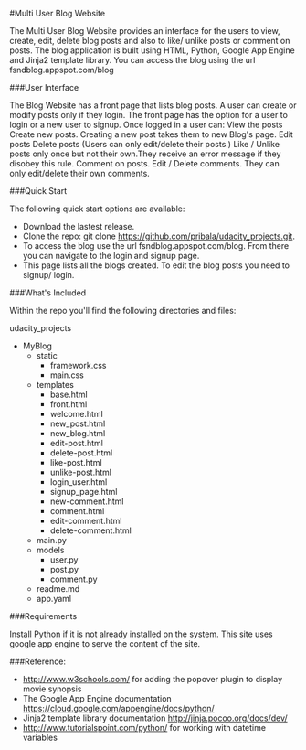 #Multi User Blog Website

The Multi User Blog Website provides an interface for the users to view, create, edit, delete blog posts and also to like/ unlike 
posts or comment on posts. The blog application is built using HTML, Python, Google App Engine and Jinja2 template library.
You can access the blog using the url fsndblog.appspot.com/blog

###User Interface

The Blog Website has a front page that lists blog posts. A user can create or modify posts only if they login.
The front page has the option for a user to login or a new user to signup.
Once logged in a user can: 
View the posts 
Create new posts. Creating a new post takes them to new Blog's page.
Edit posts 
Delete posts (Users can only edit/delete their posts.)
Like / Unlike posts only once but not their own.They receive an error message if they disobey this rule.
Comment on posts.
Edit / Delete comments. They can only edit/delete their own comments.

###Quick Start

The following quick start options are available:

- Download the lastest release.
- Clone the repo: git clone https://github.com/pribala/udacity_projects.git.
- To access the blog use the url fsndblog.appspot.com/blog. From there you can navigate to the login and signup page.
- This page lists all the blogs created. To edit the blog posts you need to signup/ login.

###What's Included

Within the repo you'll find the following directories and files:

udacity_projects
  * MyBlog 
      * static
		* framework.css
		* main.css
      * templates
		* base.html
        * front.html
        * welcome.html
        * new_post.html
		* new_blog.html
		* edit-post.html
		* delete-post.html
		* like-post.html
		* unlike-post.html
		* login_user.html
		* signup_page.html
		* new-comment.html
		* comment.html
		* edit-comment.html
		* delete-comment.html
	  * main.py
      * models
        * user.py
        * post.py
        * comment.py		
      * readme.md 
      * app.yaml
	  
###Requirements

Install Python if it is not already installed on the system.
This site uses google app engine to serve the content of the site.


###Reference:
  * http://www.w3schools.com/ for adding the popover plugin to display movie synopsis 
  * The Google App Engine documentation https://cloud.google.com/appengine/docs/python/
  * Jinja2 template library documentation http://jinja.pocoo.org/docs/dev/  
  * http://www.tutorialspoint.com/python/ for working with datetime variables 

